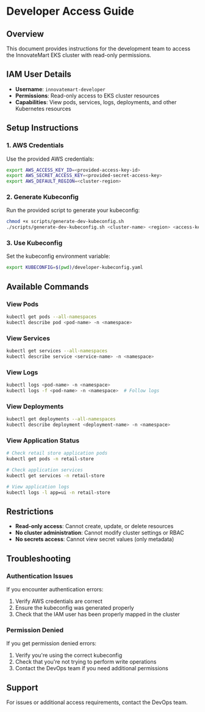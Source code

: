 # Developer Access Guide

## Overview
This document provides instructions for the development team to access the InnovateMart EKS cluster with read-only permissions.

## IAM User Details
- **Username**: `innovatemart-developer`
- **Permissions**: Read-only access to EKS cluster resources
- **Capabilities**: View pods, services, logs, deployments, and other Kubernetes resources

## Setup Instructions

### 1. AWS Credentials
Use the provided AWS credentials:
```bash
export AWS_ACCESS_KEY_ID=<provided-access-key-id>
export AWS_SECRET_ACCESS_KEY=<provided-secret-access-key>
export AWS_DEFAULT_REGION=<cluster-region>
```

### 2. Generate Kubeconfig
Run the provided script to generate your kubeconfig:
```bash
chmod +x scripts/generate-dev-kubeconfig.sh
./scripts/generate-dev-kubeconfig.sh <cluster-name> <region> <access-key-id> <secret-access-key>
```

### 3. Use Kubeconfig
Set the kubeconfig environment variable:
```bash
export KUBECONFIG=$(pwd)/developer-kubeconfig.yaml
```

## Available Commands

### View Pods
```bash
kubectl get pods --all-namespaces
kubectl describe pod <pod-name> -n <namespace>
```

### View Services
```bash
kubectl get services --all-namespaces
kubectl describe service <service-name> -n <namespace>
```

### View Logs
```bash
kubectl logs <pod-name> -n <namespace>
kubectl logs -f <pod-name> -n <namespace>  # Follow logs
```

### View Deployments
```bash
kubectl get deployments --all-namespaces
kubectl describe deployment <deployment-name> -n <namespace>
```

### View Application Status
```bash
# Check retail store application pods
kubectl get pods -n retail-store

# Check application services
kubectl get services -n retail-store

# View application logs
kubectl logs -l app=ui -n retail-store
```

## Restrictions
- **Read-only access**: Cannot create, update, or delete resources
- **No cluster administration**: Cannot modify cluster settings or RBAC
- **No secrets access**: Cannot view secret values (only metadata)

## Troubleshooting

### Authentication Issues
If you encounter authentication errors:
1. Verify AWS credentials are correct
2. Ensure the kubeconfig was generated properly
3. Check that the IAM user has been properly mapped in the cluster

### Permission Denied
If you get permission denied errors:
1. Verify you're using the correct kubeconfig
2. Check that you're not trying to perform write operations
3. Contact the DevOps team if you need additional permissions

## Support
For issues or additional access requirements, contact the DevOps team.